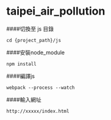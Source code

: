 # taipei_air_pollution

####切換至 js 目錄
```
cd {project_path}/js
```

####安裝node_module
```
npm install
```

####編譯js 
```
webpack --process --watch
```

####輸入網址 
```
http://xxxxx/index.html
```
